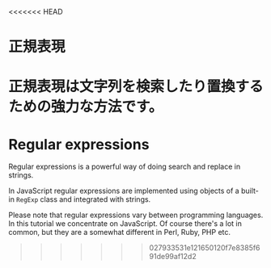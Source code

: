 <<<<<<< HEAD
# 正規表現

正規表現は文字列を検索したり置換するための強力な方法です。
=======
# Regular expressions

Regular expressions is a powerful way of doing search and replace in strings.

In JavaScript regular expressions are implemented using objects of a built-in `RegExp` class and integrated with strings.

Please note that regular expressions vary between programming languages. In this tutorial we concentrate on JavaScript. Of course there's a lot in common, but they are a somewhat different in Perl, Ruby, PHP etc.
>>>>>>> 027933531e121650120f7e8385f691de99af12d2
